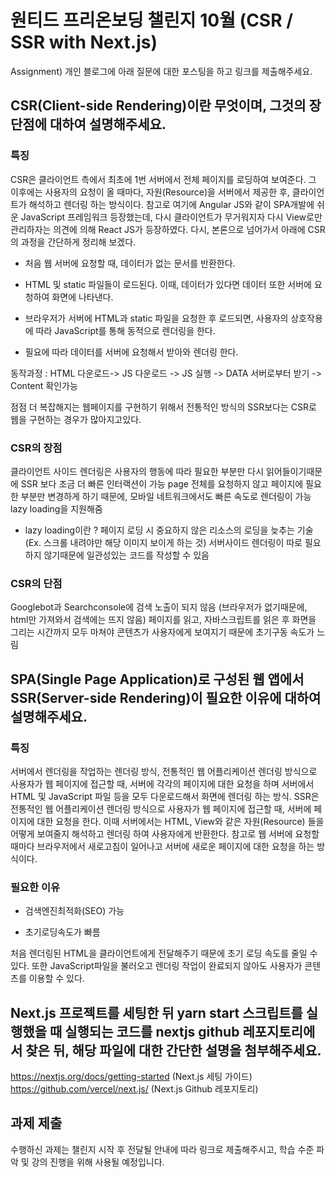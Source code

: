 # 원티드 프리온보딩 챌린지 10월 (CSR / SSR with Next.js)
Assignment) 개인 블로그에 아래 질문에 대한 포스팅을 하고 링크를 제출해주세요.
## CSR(Client-side Rendering)이란 무엇이며, 그것의 장단점에 대하여 설명해주세요.
### 특징
CSR은 클라이언트 측에서 최초에 1번 서버에서 전체 페이지를 로딩하여 보여준다. 그 이후에는 사용자의 요청이 올 때마다, 자원(Resource)을 서버에서 제공한 후, 클라이언트가 해석하고 렌더링 하는 방식이다. 참고로 여기에 Angular JS와 같이 SPA개발에 쉬운 JavaScript 프레임워크 등장했는데, 다시 클라이언트가 무거워지자 다시 View로만 관리하자는 의견에 의해 React JS가 등장하였다. 다시, 본론으로 넘어가서 아래에 CSR의 과정을 간단하게 정리해 보겠다.
- 처음 웹 서버에 요청할 때, 데이터가 없는 문서를 반환한다.

- HTML 및 static 파일들이 로드된다. 이때, 데이터가 있다면 데이터 또한 서버에 요청하여 화면에 나타낸다.

- 브라우저가 서버에 HTML과 static 파일을 요청한 후 로드되면, 사용자의 상호작용에 따라 JavaScript를 통해 동적으로 렌더링을 한다.

- 필요에 따라 데이터를 서버에 요청해서 받아와 렌더링 한다.

동작과정 : HTML 다운로드-> JS 다운로드 -> JS 실행 -> DATA 서버로부터 받기 -> Content 확인가능

점점 더 복잡해지는 웹페이지를 구현하기 위해서 전통적인 방식의 SSR보다는 CSR로 웹을 구현하는 경우가 많아지고있다.

### CSR의 장점
클라이언트 사이드 렌더링은 사용자의 행동에 따라 필요한 부분만 다시 읽어들이기때문에 SSR 보다 조금 더 빠른 인터랙션이 가능
page 전체를 요청하지 않고 페이지에 필요한 부분만 변경하게 하기 때문에, 모바일 네트워크에서도 빠른 속도로 렌더링이 가능
lazy loading을 지원해줌
- lazy loading이란 ? 페이지 로딩 시 중요하지 않은 리소스의 로딩을 늦추는 기술(Ex. 스크롤 내려야만 해당 이미지 보이게 하는 것)
서버사이드 렌더링이 따로 필요하지 않기때문에 일관성있는 코드를 작성할 수 있음

### CSR의 단점
Googlebot과 Searchconsole에 검색 노출이 되지 않음 (브라우저가 없기때문에, html만 가져와서 검색에는 뜨지 않음)
페이지를 읽고, 자바스크립트를 읽은 후 화면을 그리는 시간까지 모두 마쳐야 콘텐츠가 사용자에게 보여지기 때문에 초기구동 속도가 느림

## SPA(Single Page Application)로 구성된 웹 앱에서 SSR(Server-side Rendering)이 필요한 이유에 대하여 설명해주세요.
### 특징
서버에서 렌더링을 작업하는 렌더링 방식, 전통적인 웹 어플리케이션 렌더링 방식으로 사용자가 웹 페이지에 접근할 때, 서버에 각각의 페이지에 대한 요청을 하며 서버에서 HTML 및 JavaScript 파일 등을 모두 다운로드해서 화면에 렌더링 하는 방식.
SSR은 전통적인 웹 어플리케이션 렌더링 방식으로 사용자가 웹 페이지에 접근할 때, 서버에 페이지에 대한 요청을 한다. 이때 서버에서는 HTML, View와 같은 자원(Resource) 들을 어떻게 보여줄지 해석하고 렌더링 하여 사용자에게 반환한다. 참고로 웹 서버에 요청할 때마다 브라우저에서 새로고침이 일어나고 서버에 새로운 페이지에 대한 요청을 하는 방식이다.
### 필요한 이유
- 검색엔진최적화(SEO) 가능

- 초기로딩속도가 빠름

처음 렌더링된 HTML을 클라이언트에게 전달해주기 때문에 초기 로딩 속도를 줄일 수 있다. 또한 JavaScript파일을 불러오고 렌더링 작업이 완료되지 않아도 사용자가 콘텐츠를 이용할 수 있다.

## Next.js 프로젝트를 세팅한 뒤 yarn start 스크립트를 실행했을 때 실행되는 코드를 nextjs github 레포지토리에서 찾은 뒤, 해당 파일에 대한 간단한 설명을 첨부해주세요.
https://nextjs.org/docs/getting-started (Next.js 세팅 가이드)
https://github.com/vercel/next.js/ (Next.js Github 레포지토리)
## 과제 제출
수행하신 과제는 챌린지 시작 후 전달될 안내에 따라 링크로 제출해주시고, 학습 수준 파악 및 강의 진행을 위해 사용될 예정입니다.
